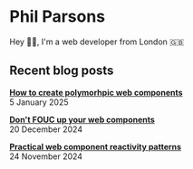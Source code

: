 # Phil Parsons

Hey 👋🏻, I'm a web developer from London 🇬🇧

## Recent blog posts

<!-- blog posts -->
[**How to create polymorhpic web components**](https://philparsons.co.uk/blog/how-to-create-polymorphic-web-components/)<br>5 January 2025

[**Don't FOUC up your web components**](https://philparsons.co.uk/blog/dont-fouc-up-your-web-components/)<br>20 December 2024

[**Practical web component reactivity patterns**](https://philparsons.co.uk/blog/practical-web-component-reactivity-patterns/)<br>24 November 2024
<!-- /blog posts -->
